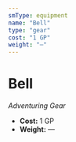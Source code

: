 ```yaml
---
smType: equipment
name: "Bell"
type: "gear"
cost: "1 GP"
weight: "—"
---
```


# Bell
*Adventuring Gear*

- **Cost:** 1 GP
- **Weight:** —
